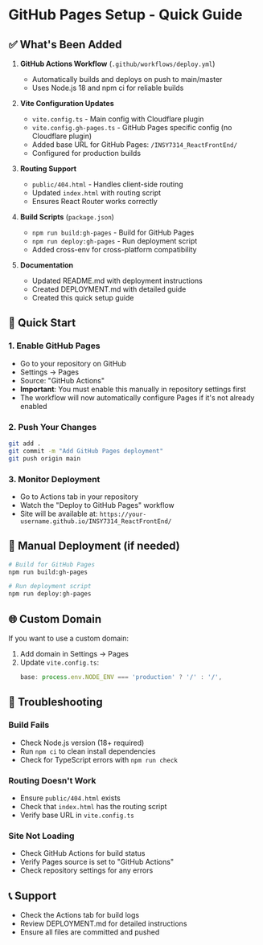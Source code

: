 # GitHub Pages Setup - Quick Guide

## ✅ What's Been Added

1. **GitHub Actions Workflow** (`.github/workflows/deploy.yml`)
   - Automatically builds and deploys on push to main/master
   - Uses Node.js 18 and npm ci for reliable builds

2. **Vite Configuration Updates** 
   - `vite.config.ts` - Main config with Cloudflare plugin
   - `vite.config.gh-pages.ts` - GitHub Pages specific config (no Cloudflare plugin)
   - Added base URL for GitHub Pages: `/INSY7314_ReactFrontEnd/`
   - Configured for production builds

3. **Routing Support**
   - `public/404.html` - Handles client-side routing
   - Updated `index.html` with routing script
   - Ensures React Router works correctly

4. **Build Scripts** (`package.json`)
   - `npm run build:gh-pages` - Build for GitHub Pages
   - `npm run deploy:gh-pages` - Run deployment script
   - Added cross-env for cross-platform compatibility

5. **Documentation**
   - Updated README.md with deployment instructions
   - Created DEPLOYMENT.md with detailed guide
   - Created this quick setup guide

## 🚀 Quick Start

### 1. Enable GitHub Pages
- Go to your repository on GitHub
- Settings → Pages
- Source: "GitHub Actions"
- **Important**: You must enable this manually in repository settings first
- The workflow will now automatically configure Pages if it's not already enabled

### 2. Push Your Changes
```bash
git add .
git commit -m "Add GitHub Pages deployment"
git push origin main
```

### 3. Monitor Deployment
- Go to Actions tab in your repository
- Watch the "Deploy to GitHub Pages" workflow
- Site will be available at: `https://your-username.github.io/INSY7314_ReactFrontEnd/`

## 🔧 Manual Deployment (if needed)

```bash
# Build for GitHub Pages
npm run build:gh-pages

# Run deployment script
npm run deploy:gh-pages
```

## 🌐 Custom Domain

If you want to use a custom domain:

1. Add domain in Settings → Pages
2. Update `vite.config.ts`:
   ```typescript
   base: process.env.NODE_ENV === 'production' ? '/' : '/',
   ```

## 🐛 Troubleshooting

### Build Fails
- Check Node.js version (18+ required)
- Run `npm ci` to clean install dependencies
- Check for TypeScript errors with `npm run check`

### Routing Doesn't Work
- Ensure `public/404.html` exists
- Check that `index.html` has the routing script
- Verify base URL in `vite.config.ts`

### Site Not Loading
- Check GitHub Actions for build status
- Verify Pages source is set to "GitHub Actions"
- Check repository settings for any errors

## 📞 Support

- Check the Actions tab for build logs
- Review DEPLOYMENT.md for detailed instructions
- Ensure all files are committed and pushed 